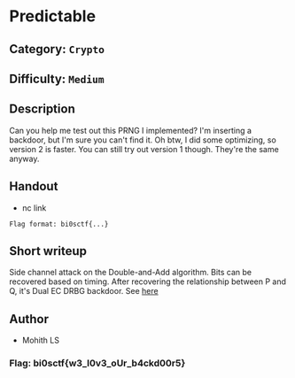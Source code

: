 # Predictable
## Category: `Crypto`
## Difficulty: `Medium`

## Description

Can you help me test out this PRNG I implemented? I'm inserting a backdoor, but I'm sure you can't find it.
Oh btw, I did some optimizing, so version 2 is faster. You can still try out version 1 though. They're the same anyway. 

## Handout
- nc link

`Flag format: bi0sctf{...}`

## Short writeup

Side channel attack on the Double-and-Add algorithm. Bits can be recovered based on timing. 
After recovering the relationship between P and Q, it's Dual EC DRBG backdoor.
See [here](https://eprint.iacr.org/2015/767.pdf)

## Author
- Mohith LS

### Flag: bi0sctf{w3_l0v3_oUr_b4ckd00r5}